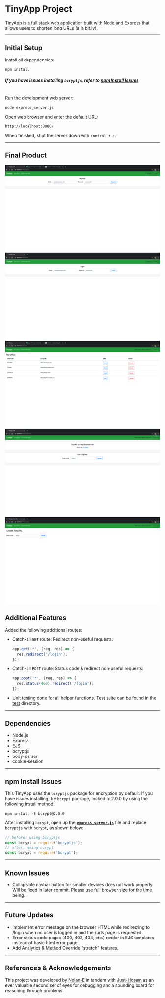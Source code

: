 # TinyApp Project

TinyApp is a full stack web application built with Node and Express that allows users to shorten long URLs (à la bit.ly).
****
## Initial Setup

Install all dependencies:
```shell
npm install
```
##### ***If you have issues installing `bcryptjs`, refer to [npm Install Issues](#npm-Install-Issues)***
<br>
Run the development web server:

```shell
node express_server.js
```
Open web browser and enter the default URL:
```browser
http://localhost:8080/
```
When finished, shut the server down with `control + c`.
****
## Final Product

!["TinyApp Register Page"](https://github.com/Nolan-E/tinyapp/blob/master/docs/TinyApp_Register.png?raw=true)
!["TinyApp Login Page"](https://github.com/Nolan-E/tinyapp/blob/master/docs/TinyApp_Login.png?raw=true)
!["TinyApp URL Index Page"](https://github.com/Nolan-E/tinyapp/blob/master/docs/TinyApp_URLs.png?raw=true)
!["TinyApp URL Edit Page"](https://github.com/Nolan-E/tinyapp/blob/master/docs/TinyApp_URLedit.png?raw=true)
!["TinyApp New URL Page"](https://github.com/Nolan-E/tinyapp/blob/master/docs/TinyApp_URLnew.png?raw=true)

## Additional Features
Added the following additional routes:
- Catch-all `GET` route: Redirect non-useful requests:
  ```javascript
  app.get('*', (req, res) => {
    res.redirect('/login');
  });
  ```
- Catch-all `POST` route: Status code & redirect non-useful requests:
  ```javascript
  app.post('*', (req, res) => {
    res.status(400).redirect('/login');
  });
  ```
- Unit testing done for all helper functions. Test suite can be found in the [test](/test) directory.
****
## Dependencies

- Node.js
- Express
- EJS
- bcryptjs
- body-parser
- cookie-session
****
## npm Install Issues
This TinyApp uses the `bcryptjs` package for encryption by default. If you have issues installing, try `bcrypt`  package, locked to 2.0.0 by using the following install method:
```shell
npm install -E bcrypt@2.0.0
```
After installing `bcrypt`, open up the **[`express_server.js`](express_server.js)** file and replace `bcryptjs` with `bcrypt`, as shown below:
```javascript
// before: using bcryptjs
const bcrypt = require('bcryptjs');
// after: using bcrypt
const bcrypt = require('bcrypt');
```
****
## Known Issues
- Collapsible navbar button for smaller devices does not work properly. Will be fixed in later commit. Please use full browser size for the time being.
****
## Future Updates
- Implement error message on the browser HTML while redirecting to /login when no user is logged in and the /urls page is requested.
- Error status code pages (400, 403, 404, etc.) render in EJS templates instead of basic html error page.
- Add Analytics & Method Override "stretch" features.
****
## References & Acknowledgements
This project was developed by [Nolan-E](https://github.com/Nolan-E) in tandem with [Just-Hosam](https://github.com/Just-Hosam) as an ever valuable second set of eyes for debugging and a sounding board for reasoning through problems.